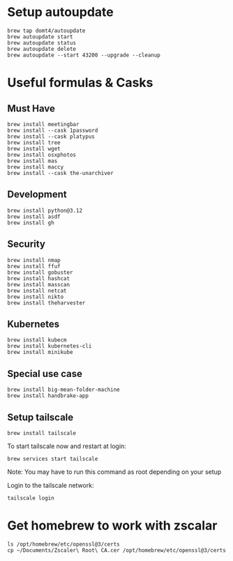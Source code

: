 # Setup autoupdate
    brew tap domt4/autoupdate
    brew autoupdate start
    brew autoupdate status
    brew autoupdate delete
    brew autoupdate --start 43200 --upgrade --cleanup

# Useful formulas & Casks
## Must Have
    brew install meetingbar
    brew install --cask 1password
    brew install --cask platypus
    brew install tree
    brew install wget
    brew install osxphotos
    brew install mas
    brew install maccy
    brew install --cask the-unarchiver

## Development
    brew install python@3.12
    brew install asdf
    brew install gh
    
## Security
    brew install nmap
    brew install ffuf
    brew install gobuster
    brew install hashcat
    brew install masscan
    brew install netcat
    brew install nikto
    brew install theharvester

## Kubernetes
    brew install kubecm
    brew install kubernetes-cli
    brew install minikube

## Special use case
    brew install big-mean-folder-machine
    brew install handbrake-app
    

## Setup tailscale
    brew install tailscale

To start tailscale now and restart at login:

    brew services start tailscale
    
Note: You may have to run this command as root depending on your setup

Login to the tailscale network:

    tailscale login



# Get homebrew to work with zscalar
    ls /opt/homebrew/etc/openssl@3/certs
    cp ~/Documents/Zscaler\ Root\ CA.cer /opt/homebrew/etc/openssl@3/certs
